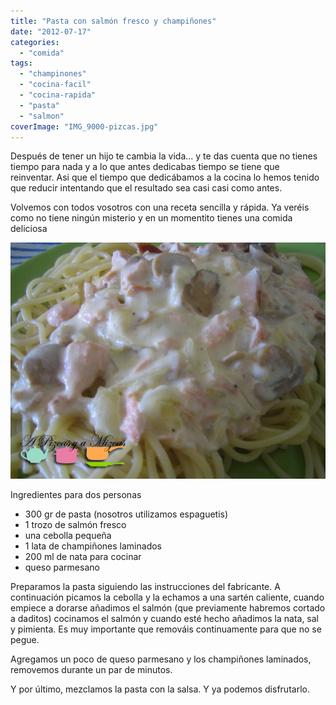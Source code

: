 ```yaml
---
title: "Pasta con salmón fresco y champiñones"
date: "2012-07-17"
categories: 
  - "comida"
tags: 
  - "champinones"
  - "cocina-facil"
  - "cocina-rapida"
  - "pasta"
  - "salmon"
coverImage: "IMG_9000-pizcas.jpg"
---
```


Después de tener un hijo te cambia la vida... y te das cuenta que no tienes tiempo para nada y a lo que antes dedicabas tiempo se tiene que reinventar. Asi que el tiempo que dedicábamos a la cocina lo hemos tenido que reducir intentando que el resultado sea casi casi como antes.

Volvemos con todos vosotros con una receta sencilla y rápida. Ya veréis como no tiene ningún misterio y en un momentito tienes una comida deliciosa

![](images/IMG_9000-pizcas.jpg "IMG_9000 (pizcas)")

Ingredientes para dos personas

- 300 gr de pasta (nosotros utilizamos espaguetis)
- 1 trozo de salmón fresco
- una cebolla pequeña
- 1 lata de champiñones laminados
- 200 ml de nata para cocinar
- queso parmesano

Preparamos la pasta siguiendo las instrucciones del fabricante. A continuación picamos la cebolla y la echamos a una sartén caliente, cuando empiece a dorarse añadimos el salmón (que previamente habremos cortado a daditos) cocinamos el salmón y cuando esté hecho añadimos la nata, sal y pimienta. Es muy importante que remováis continuamente para que no se pegue.

Agregamos un poco de queso parmesano y los champiñones laminados, removemos durante un par de minutos.

Y por último, mezclamos la pasta con la salsa. Y ya podemos disfrutarlo.
